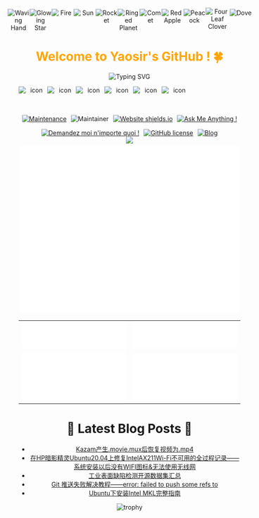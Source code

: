 <div align="center">



  <!-- Knock Code Pictures -->

  <!-- for beauty -->
  <div>&nbsp;</div>




<!-- Dynamic Emojis -->
<div style="display: flex; justify-content: center; align-items: center;">
  <img src="https://raw.githubusercontent.com/Tarikul-Islam-Anik/Animated-Fluent-Emojis/master/Emojis/Hand%20gestures/Waving%20Hand.png" alt="Waving Hand" width="50" height="50" />
  <img src="https://raw.githubusercontent.com/Tarikul-Islam-Anik/Animated-Fluent-Emojis/master/Emojis/Travel%20and%20places/Glowing%20Star.png" alt="Glowing Star" width="50" height="50" />
  <img src="https://raw.githubusercontent.com/Tarikul-Islam-Anik/Animated-Fluent-Emojis/master/Emojis/Travel%20and%20places/Fire.png" alt="Fire" width="50" height="50" />
  <img src="https://raw.githubusercontent.com/Tarikul-Islam-Anik/Animated-Fluent-Emojis/master/Emojis/Travel%20and%20places/Sun.png" alt="Sun" width="50" height="50" />  
  <img src="https://raw.githubusercontent.com/Tarikul-Islam-Anik/Animated-Fluent-Emojis/master/Emojis/Travel%20and%20places/Rocket.png" alt="Rocket" width="50" height="50" />
  <img src="https://raw.githubusercontent.com/Tarikul-Islam-Anik/Animated-Fluent-Emojis/master/Emojis/Travel%20and%20places/Ringed%20Planet.png" alt="Ringed Planet" width="50" height="50" />
  <img src="https://raw.githubusercontent.com/Tarikul-Islam-Anik/Animated-Fluent-Emojis/master/Emojis/Travel%20and%20places/Comet.png" alt="Comet" width="50" height="50" />
  <img src="https://raw.githubusercontent.com/Tarikul-Islam-Anik/Animated-Fluent-Emojis/master/Emojis/Food/Red%20Apple.png" alt="Red Apple" width="50" height="50" />
  <img src="https://raw.githubusercontent.com/Tarikul-Islam-Anik/Animated-Fluent-Emojis/master/Emojis/Animals/Peacock.png" alt="Peacock" width="50" height="50" />
  <img src="https://raw.githubusercontent.com/Tarikul-Islam-Anik/Animated-Fluent-Emojis/master/Emojis/Animals/Four%20Leaf%20Clover.png" alt="Four Leaf Clover" width="55" height="55" />
  <img src="https://raw.githubusercontent.com/Tarikul-Islam-Anik/Animated-Fluent-Emojis/master/Emojis/Animals/Dove.png" alt="Dove" width="50" height="50" />
</div>


<!-- Welcome words -->
<h1 style="color: #FFA500;">Welcome to Yaosir's GitHub ! 🍀</h1>




<!-- World Peaceful words -->
![Typing SVG](https://readme-typing-svg.demolab.com/?lines=The+World+Remains+Peaceful+Forever+!)




<!-- Moon Emoji -->




<!-- Dynamic Skills Logo -->
<div style="display: flex; align-items: flex-start;"><img src="https://techstack-generator.vercel.app/cpp-icon.svg" alt="icon" width="65" height="65" /><img src="https://techstack-generator.vercel.app/python-icon.svg" alt="icon" width="65" height="65" /><img src="https://techstack-generator.vercel.app/github-icon.svg" alt="icon" width="65" height="65" /><img src="https://techstack-generator.vercel.app/docker-icon.svg" alt="icon" width="65" height="65" /><img src="https://techstack-generator.vercel.app/raspberrypi-icon.svg" alt="icon" width="65" height="65" /><img src="https://techstack-generator.vercel.app/react-icon.svg" alt="icon" width="65" height="65" /></div>





<!-- Little Logo -->
<div style="display: flex; flex-direction: column; align-items: center; gap: 15px;">
  <!-- 上四部分 -->
  <div style="display: flex; justify-content: center; gap: 10px;">
    <a href="https://GitHub.com/Naereen/StrapDown.js/graphs/commit-activity">
      <img src="https://img.shields.io/badge/Maintained%3F-yes-green.svg" alt="Maintenance">
    </a>
    <img src="https://img.shields.io/badge/maintainer-theMaintainer-blue" alt="Maintainer">
    <a href="http://shields.io/">
      <img src="https://img.shields.io/website-up-down-green-red/http/shields.io.svg" alt="Website shields.io">
    </a>
    <a href="https://GitHub.com/Naereen/ama">
      <img src="https://img.shields.io/badge/Ask%20me-anything-1abc9c.svg" alt="Ask Me Anything !">
    </a>
  </div>
  <!-- 下三部分 -->
  <div style="display: flex; justify-content: center; gap: 10px;">
    <a href="https://GitHub.com/Naereen/ama.fr">
      <img src="https://img.shields.io/badge/Demandez%20moi-n'%20importe%20quoi-1abc9c.svg" alt="Demandez moi n'importe quoi !">
    </a>
    <a href="https://github.com/Naereen/StrapDown.js/blob/master/LICENSE">
      <img src="https://img.shields.io/github/license/Naereen/StrapDown.js.svg" alt="GitHub license">
    </a>
    <a href="https://blog.csdn.net/qq_60865111?type=blog">
      <img src="https://img.shields.io/badge/Blog-CSDN-orange.svg" alt="Blog">
    </a>
  </div>
</div>




<!-- Motto -->
<img src="https://quotes-github-readme.vercel.app/api?type=horizontal&theme=dark&quote=只要是个问题就一定能被解决，解决不了只有两种可能，一种是方法错误，另一种是能力不够。&author=🍀"  />



<!-- Alien Emoji -->






<!-- Stats Words -->


<div align="center">
  <img src="github-metrics.svg" alt="Metrics" width="500">
</div>





<div align="center">
<table>
  <tr>
    <td><img src="https://github.com/BreCaspian/BreCaspian/blob/main/github-metrics/languages.indepth.svg" alt="languages" /></td>
    <td><img src="./github-metrics/reactions.svg" alt="reactions" /></td>
  </tr>
  <tr>
    <td><img src="https://github.com/BreCaspian/BreCaspian/blob/main/github-metrics/followup.indepth.svg" alt="issues & prs" /></td>
    <td><img src="https://github.com/BreCaspian/BreCaspian/blob/main/github-metrics/repositories.pinned.svg" alt="featured repos" /></td>
  </tr>
</table>
</div>




<!-- Blogs List -->
# :orange_book: Latest Blog Posts :cactus:
<!-- BLOG-POST-LIST:START -->
- [Kazam产生.movie.mux后恢复视频为.mp4](https://blog.csdn.net/qq_60865111/article/details/149882889)
- [在HP暗影精灵Ubuntu20.04上修复IntelAX211Wi-Fi不可用的全过程记录——系统安装以后没有WIFI图标&amp;无法使用无线网](https://blog.csdn.net/qq_60865111/article/details/149123368)
- [工业表面缺陷检测开源数据集汇总](https://blog.csdn.net/qq_60865111/article/details/149000368)
- [Git 推送失败解决教程——error: failed to push some refs to](https://blog.csdn.net/qq_60865111/article/details/148456311)
- [Ubuntu下安装Intel MKL完整指南](https://blog.csdn.net/qq_60865111/article/details/147261872)
<!-- BLOG-POST-LIST:END -->


<!-- Award List -->
![trophy](https://github-profile-trophy.vercel.app/?username=BreCaspian&row=1&column=5&theme=juicyfresh&no-frame=true&no-bg=true)











<!-- GitHub Activity Graph GitHub 活动图 -->



<!--
**BreCaspian/BreCaspian** is a ✨ _special_ ✨ repository because its `README.md` (this file) appears on your GitHub profile.


[![Top Langs](https://github-readme-stats.vercel.app/api/top-langs/?username=BreCaspian)](https://github.com/anuraghazra/github-readme-stats)


profile-3d-contrib/profile-green-animate.svg
样式：绿色动态主题
特点：以绿色为主色调，带有动态动画效果，展示您的GitHub贡献记录（如提交、PR等）。
profile-3d-contrib/profile-green.svg
样式：绿色静态主题
特点：与绿色动态版类似，但没有动画效果，适合静态展示。
profile-3d-contrib/profile-season-animate.svg
样式：季节动态主题
特点：根据当前季节（春、夏、秋、冬）自动调整颜色和背景，并带有动态效果。
profile-3d-contrib/profile-season.svg
样式：季节静态主题
特点：与季节动态版类似，但无动画，颜色随季节变化。
profile-3d-contrib/profile-south-season-animate.svg
样式：南半球季节动态主题
特点：专为南半球用户设计，季节与北半球相反（例如北半球夏季时，南半球为冬季），带有动态效果。
profile-3d-contrib/profile-south-season.svg
样式：南半球季节静态主题
特点：南半球季节主题的静态版本，无动画效果。
profile-3d-contrib/profile-night-view.svg
样式：夜景主题
特点：以深色背景和星空效果展示，模拟夜间景观，静态展示。
profile-3d-contrib/profile-night-green.svg
样式：夜间绿色主题
特点：夜景背景搭配绿色贡献块，静态展示。
profile-3d-contrib/profile-night-rainbow.svg
样式：夜间彩虹主题
特点：夜景背景搭配彩虹色贡献块，静态展示。
profile-3d-contrib/profile-gitblock.svg
样式：Git块主题
特点：以GitHub风格的方块形式展示贡献，静态展示。



![](https://stats.justsong.cn/api/leetcode?username=Brecaspian&cn=true)  leetcode



<img src="https://img.shields.io/badge/-HTML5-E34F26?style=flat-square&logo=html5&logoColor=white" /> 
<img src="https://img.shields.io/badge/-CSS3-1572B6?style=flat-square&logo=css3" /> 
<img src="https://img.shields.io/badge/-JavaScript-oringe?style=flat-square&logo=javascript" /> 小徽章


<p align="center">
  <a href="https://skillicons.dev">
    <img src="https://skillicons.dev/icons?i=c,cpp,py,pytorch,tensorflow,raspberrypi,rust,stackoverflow,visualstudio,vscode,pycharm,opencv,matlab,linux,gmail,github,git,gcp,docker，anaconda&theme=dark&perline=6" />
  </a>
</p>



![](https://img.shields.io/badge/Python-FFD749?style=for-the-badge&logo=python&logoColor=white)



 👋 


Here are some ideas to get you started:

- 🔭 I’m currently working on ...
- 🌱 I’m currently learning ...
- 👯 I’m looking to collaborate on ...
- 🤔 I’m looking for help with ...
- 💬 Ask me about ...
- 📫 How to reach me: ...
- 😄 Pronouns: ...
- ⚡ Fun fact: ...
-->



